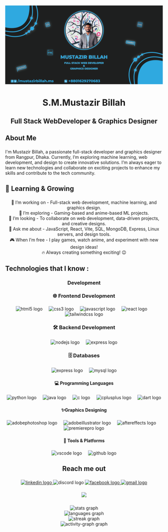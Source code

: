 <p align="center">
  <img src="Untitled-1-01.png" />
</p>

<h1 align="center">S.M.Mustazir Billah</h1>

###

<h2 align="center">Full Stack WebDeveloper & Graphics Designer</h2>

###

<h2 align="left">About Me</h2>

###

<p align="left">I'm Mustazir Billah, a passionate full-stack developer and graphics designer from Rangpur, Dhaka. Currently, I’m exploring machine learning, web development, and design to create innovative solutions. I’m always eager to learn new technologies and collaborate on exciting projects to enhance my skills and contribute to the tech community.</p>

###

<h2 align="left">🌱 Learning & Growing</h2>

###

<p align="center">🔭 I’m working on - Full-stack web development, machine learning, and graphics design.<br>🌱 I’m exploring - Gaming-based and anime-based ML projects.<br>👯 I’m looking - To collaborate on web development, data-driven projects, and creative designs.<br>💬 Ask me about - JavaScript, React, Vite, SQL, MongoDB, Express, Linux servers, and design tools.<br>🎮 When I’m free - I play games, watch anime, and experiment with new design ideas!<br>🔥 Always creating something exciting! 😉</p>

###

<h2 align="left">Technologies that I know :</h2>

###

<h3 align="center">Development</h3>

###

<h3 align="center">🌐 Frontend Development</h3>

###

<div align="center">
  <img src="https://cdn.jsdelivr.net/gh/devicons/devicon/icons/html5/html5-original.svg" height="60" alt="html5 logo"  />
  <img width="12" />
  <img src="https://cdn.jsdelivr.net/gh/devicons/devicon/icons/css3/css3-original.svg" height="60" alt="css3 logo"  />
  <img width="12" />
  <img src="https://cdn.jsdelivr.net/gh/devicons/devicon/icons/javascript/javascript-original.svg" height="60" alt="javascript logo"  />
  <img width="12" />
  <img src="https://cdn.jsdelivr.net/gh/devicons/devicon/icons/react/react-original.svg" height="60" alt="react logo"  />
  <img width="12" />
  <img src="https://cdn.jsdelivr.net/gh/devicons/devicon/icons/tailwindcss/tailwindcss-original-wordmark.svg" height="60" alt="tailwindcss logo"  />
</div>

###

<h3 align="center">🛠 Backend Development</h3>

###

<div align="center">
  <img src="https://cdn.jsdelivr.net/gh/devicons/devicon/icons/nodejs/nodejs-plain-wordmark.svg" height="60" alt="nodejs logo"  />
  <img width="12" />
  <img src="https://cdn.jsdelivr.net/gh/devicons/devicon/icons/express/express-original.svg" height="60" alt="express logo"  />
</div>

###

<h3 align="center">🗄 Databases</h3>

###

<div align="center">
  <img src="https://cdn.jsdelivr.net/gh/devicons/devicon/icons/express/express-original-wordmark.svg" height="70" alt="express logo"  />
  <img width="12" />
  <img src="https://cdn.jsdelivr.net/gh/devicons/devicon/icons/mysql/mysql-original-wordmark.svg" height="70" alt="mysql logo"  />
</div>

###

<h4 align="center">💻 Programming Languages</h4>

###

<div align="center">
  <img src="https://cdn.jsdelivr.net/gh/devicons/devicon/icons/python/python-original.svg" height="60" alt="python logo"  />
  <img width="12" />
  <img src="https://cdn.jsdelivr.net/gh/devicons/devicon/icons/java/java-original.svg" height="60" alt="java logo"  />
  <img width="12" />
  <img src="https://cdn.jsdelivr.net/gh/devicons/devicon/icons/c/c-original.svg" height="60" alt="c logo"  />
  <img width="12" />
  <img src="https://cdn.jsdelivr.net/gh/devicons/devicon/icons/cplusplus/cplusplus-original.svg" height="60" alt="cplusplus logo"  />
  <img width="12" />
  <img src="https://cdn.jsdelivr.net/gh/devicons/devicon/icons/dart/dart-original.svg" height="60" alt="dart logo"  />
</div>

###

<h4 align="center">✨Graphics Designing</h4>

###

<div align="center">
  <img src="https://skillicons.dev/icons?i=ps" height="60" alt="adobephotoshop logo"  />
  <img width="12" />
  <img src="https://skillicons.dev/icons?i=ai" height="60" alt="adobeillustrator logo"  />
  <img width="12" />
  <img src="https://cdn.jsdelivr.net/gh/devicons/devicon/icons/aftereffects/aftereffects-original.svg" height="60" alt="aftereffects logo"  />
  <img width="12" />
  <img src="https://cdn.jsdelivr.net/gh/devicons/devicon/icons/premierepro/premierepro-original.svg" height="60" alt="premierepro logo"  />
</div>

###

<h4 align="center">🔧 Tools & Platforms</h4>

###

<div align="center">
  <img src="https://cdn.jsdelivr.net/gh/devicons/devicon/icons/vscode/vscode-original.svg" height="60" alt="vscode logo"  />
  <img width="12" />
  <img src="https://cdn.jsdelivr.net/gh/devicons/devicon/icons/github/github-original.svg" height="60" alt="github logo"  />
</div>

###

<h2 align="center">Reach me out</h2>

###

<div align="center">
  <a href="https://www.linkedin.com/in/mustazirr" target="_blank">
    <img src="https://raw.githubusercontent.com/maurodesouza/profile-readme-generator/master/src/assets/icons/social/linkedin/default.svg" width="58" height="40" alt="linkedin logo"  />
  </a>
  <img src="https://raw.githubusercontent.com/maurodesouza/profile-readme-generator/master/src/assets/icons/social/discord/default.svg" width="58" height="40" alt="discord logo"  />
  <a href="https://www.facebook.com/mustazir.billahms" target="_blank">
    <img src="https://raw.githubusercontent.com/maurodesouza/profile-readme-generator/master/src/assets/icons/social/facebook/default.svg" width="58" height="40" alt="facebook logo"  />
  </a>
  <a href="mustazirr@gmail.com" target="_blank">
    <img src="https://raw.githubusercontent.com/maurodesouza/profile-readme-generator/master/src/assets/icons/social/gmail/default.svg" width="58" height="40" alt="gmail logo"  />
  </a>
</div>

###

<div align="center">
  <img src="https://profile-counter.glitch.me/Mustazir/count.svg?"  />
</div>

###

<div align="center">
  <img src="https://github-readme-stats.vercel.app/api?username=Mustazir&hide_title=false&hide_rank=false&show_icons=true&include_all_commits=true&count_private=true&disable_animations=false&theme=tokyonight&locale=en&hide_border=false&order=1" height="200" alt="stats graph" /> <br>
  <img src="https://github-readme-stats.vercel.app/api/top-langs?username=Mustazir&locale=en&hide_title=false&layout=compact&card_width=320&langs_count=5&theme=onedark&hide_border=false&order=2" height="200" alt="languages graph" /> <br>
  <img src="https://streak-stats.demolab.com?user=Mustazir&locale=en&mode=daily&theme=dracula&hide_border=false&border_radius=5&order=3" height="200" alt="streak graph" /> <br>
  <img src="https://github-readme-activity-graph.vercel.app/graph?username=Mustazir&radius=16&theme=react&area=true&order=5" height="300" alt="activity-graph graph"  />
</div>

###

